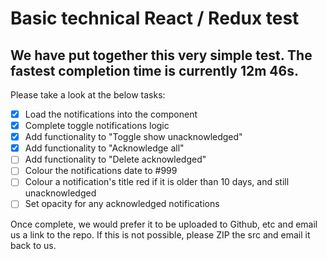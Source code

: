 # Basic technical React / Redux test
## We have put together this very simple test. The fastest completion time is currently 12m 46s.

Please take a look at the below tasks:

- [x] Load the notifications into the component
- [x] Complete toggle notifications logic
- [x] Add functionality to "Toggle show unacknowledged"
- [x] Add functionality to "Acknowledge all"
- [ ] Add functionality to "Delete acknowledged"
- [ ] Colour the notifications date to #999
- [ ] Colour a notification's title red if it is older than 10 days, and still unacknowledged
- [ ] Set opacity for any acknowledged notifications

Once complete, we would prefer it to be uploaded to Github, etc and email us a link to the repo.
If this is not possible, please ZIP the src and email it back to us.
